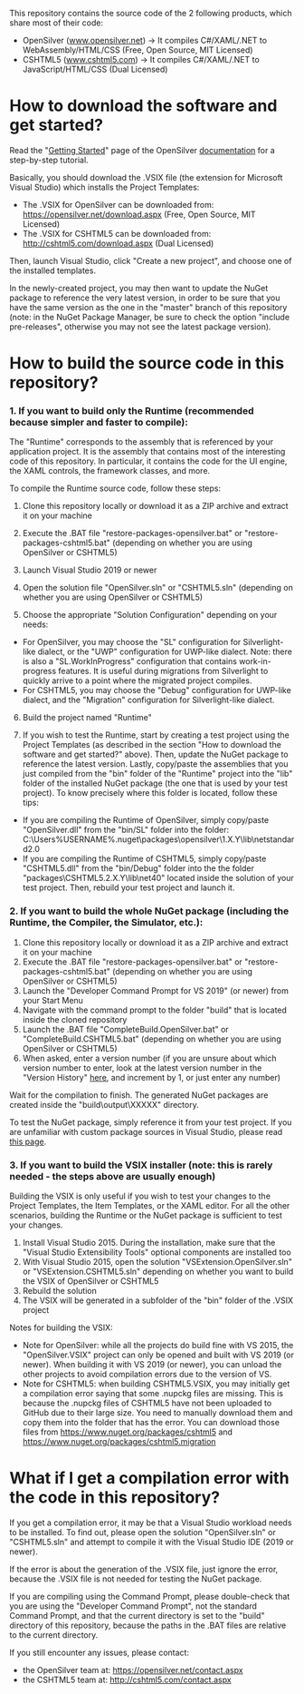 This repository contains the source code of the 2 following products, which share most of their code:
- OpenSilver (www.opensilver.net) &rarr; It compiles C#/XAML/.NET to WebAssembly/HTML/CSS (Free, Open Source, MIT Licensed)
- CSHTML5 (www.cshtml5.com) &rarr; It compiles C#/XAML/.NET to JavaScript/HTML/CSS (Dual Licensed)



# How to download the software and get started?

Read the "[Getting Started](http://doc.opensilver.net/documentation/general/getting-started-tour.html)" page of the OpenSilver [documentation](http://doc.opensilver.net/) for a step-by-step tutorial.

Basically, you should download the .VSIX file (the extension for Microsoft Visual Studio) which installs the Project Templates:
- The .VSIX for OpenSilver can be downloaded from: https://opensilver.net/download.aspx (Free, Open Source, MIT Licensed)
- The .VSIX for CSHTML5 can be downloaded from: http://cshtml5.com/download.aspx (Dual Licensed)

Then, launch Visual Studio, click "Create a new project", and choose one of the installed templates.

In the newly-created project, you may then want to update the NuGet package to reference the very latest version, in order to be sure that you have the same version as the one in the "master" branch of this repository (note: in the NuGet Package Manager, be sure to check the option "include pre-releases", otherwise you may not see the latest package version).



# How to build the source code in this repository?


### 1. If you want to build only the Runtime (recommended because simpler and faster to compile):

The "Runtime" corresponds to the assembly that is referenced by your application project. It is the assembly that contains most of the interesting code of this repository. In particular, it contains the code for the UI engine, the XAML controls, the framework classes, and more.

To compile the Runtime source code, follow these steps:

1. Clone this repository locally or download it as a ZIP archive and extract it on your machine

2. Execute the .BAT file "restore-packages-opensilver.bat" or "restore-packages-cshtml5.bat" (depending on whether you are using OpenSilver or CSHTML5)

3. Launch Visual Studio 2019 or newer

4. Open the solution file "OpenSilver.sln" or "CSHTML5.sln" (depending on whether you are using OpenSilver or CSHTML5)

5. Choose the appropriate "Solution Configuration" depending on your needs:
- For OpenSilver, you may choose the "SL" configuration for Silverlight-like dialect, or the "UWP" configuration for UWP-like dialect. Note: there is also a "SL.WorkInProgress" configuration that contains work-in-progress features. It is useful during migrations from Silverlight to quickly arrive to a point where the migrated project compiles.
- For CSHTML5, you may choose the "Debug" configuration for UWP-like dialect, and the "Migration" configuration for Silverlight-like dialect.
6. Build the project named "Runtime"

7. If you wish to test the Runtime, start by creating a test project using the Project Templates (as described in the section "How to download the software and get started?" above). Then, update the NuGet package to reference the latest version. Lastly, copy/paste the assemblies that you just compiled from the "bin" folder of the "Runtime" project into the "lib" folder of the installed NuGet package (the one that is used by your test project). To know precisely where this folder is located, follow these tips:
- If you are compiling the Runtime of OpenSilver, simply copy/paste "OpenSilver.dll" from the "bin/SL" folder into the folder:
C:\Users\%USERNAME%\.nuget\packages\opensilver\1.X.Y\lib\netstandard2.0
- If you are compiling the Runtime of CSHTML5, simply copy/paste "CSHTML5.dll" from the "bin/Debug" folder into the the folder "packages\CSHTML5.2.X.Y\lib\net40" located inside the solution of your test project.
Then, rebuild your test project and launch it.

### 2. If you want to build the whole NuGet package (including the Runtime, the Compiler, the Simulator, etc.):

1. Clone this repository locally or download it as a ZIP archive and extract it on your machine
2. Execute the .BAT file "restore-packages-opensilver.bat" or "restore-packages-cshtml5.bat" (depending on whether you are using OpenSilver or CSHTML5)
3. Launch the "Developer Command Prompt for VS 2019" (or newer) from your Start Menu
4. Navigate with the command prompt to the folder "build" that is located inside the cloned repository
5. Launch the .BAT file "CompleteBuild.OpenSilver.bat" or "CompleteBuild.CSHTML5.bat" (depending on whether you are using OpenSilver or CSHTML5)
6. When asked, enter a version number (if you are unsure about which version number to enter, look at the latest version number in the "Version History" [here](https://www.nuget.org/packages/OpenSilver), and increment by 1, or just enter any number)

Wait for the compilation to finish. The generated NuGet packages are created inside the "build\output\XXXXX" directory.

To test the NuGet package, simply reference it from your test project. If you are unfamiliar with custom package sources in Visual Studio, please read  [this page](https://docs.microsoft.com/en-us/nuget/consume-packages/install-use-packages-visual-studio#package-sources).

### 3. If you want to build the VSIX installer (note: this is rarely needed - the steps above are usually enough)

Building the VSIX is only useful if you wish to test your changes to the Project Templates, the Item Templates, or the XAML editor. For all the other scenarios, building the Runtime or the NuGet package is sufficient to test your changes.

1. Install Visual Studio 2015. During the installation, make sure that the "Visual Studio Extensibility Tools" optional components are installed too
2. With Visual Studio 2015, open the solution "VSExtension.OpenSilver.sln" or "VSExtension.CSHTML5.sln" depending on whether you want to build the VSIX of OpenSilver or CSHTML5
3. Rebuild the solution
4. The VSIX will be generated in a subfolder of the "bin" folder of the .VSIX project

Notes for building the VSIX:
- Note for OpenSilver: while all the projects do build fine with VS 2015, the "OpenSilver.VSIX" project can only be opened and built with VS 2019 (or newer). When building it with VS 2019 (or newer), you can unload the other projects to avoid compilation errors due to the version of VS.
- Note for CSHTML5: when building CSHTML5.VSIX, you may initially get a compilation error saying that some .nupckg files are missing. This is because the .nupckg files of CSHTML5 have not been uploaded to GitHub due to their large size. You need to manually download them and copy them into the folder that has the error. You can download those files from https://www.nuget.org/packages/cshtml5 and https://www.nuget.org/packages/cshtml5.migration

# What if I get a compilation error with the code in this repository?

If you get a compilation error, it may be that a Visual Studio workload needs to be installed. To find out, please open the solution "OpenSilver.sln" or "CSHTML5.sln" and attempt to compile it with the Visual Studio IDE (2019 or newer).

If the error is about the generation of the .VSIX file, just ignore the error, because the .VSIX file is not needed for testing the NuGet package.

If you are compiling using the Command Prompt, please double-check that you are using the "Developer Command Prompt", not the standard Command Prompt, and that the current directory is set to the "build" directory of this repository, because the paths in the .BAT files are relative to the current directory.

If you still encounter any issues, please contact:
- the OpenSilver team at: https://opensilver.net/contact.aspx
- the CSHTML5 team at: http://cshtml5.com/contact.aspx





